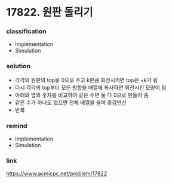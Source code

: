 # 17822. 원판 돌리기

### classification
* Implementation
* Simulation

### solution
* 각각의 원판의 top을 0으로 주고 k만큼 회전시키면 top은 +k가 됨
* 다시 각각의 top부터 모든 방향을 배열에 복사하면 회전시킨 모양이 됨
* 아래와 옆의 숫자를 비교하여 같은 수면 둘 다 0으로 만들어 줌
* 같은 수가 하나도 없으면 전체 배열을 돌며 증감연산
* 반복

### remind
* Implementation
* Simulation

### link
https://www.acmicpc.net/problem/17822